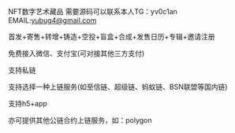 NFT数字艺术藏品
需要源码可以联系本人TG：yv0c1an  EMAIL:yubug4@gmail.com

首发+寄售+转增+铸造+空投+盲盒+合成+发售日历+专辑+邀请注册

免费接入微信、支付宝(可对接其他三方支付)

支持私链

支持选择一种上链服务(如至信链、超级链、蚂蚁链、BSN联盟等国内链)

支持h5+app

亦可提供其他公链合约上链服务，如：polygon
